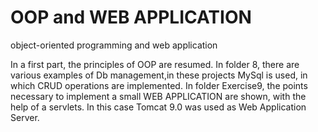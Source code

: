# OOP and WEB APPLICATION
object-oriented programming and web application

In a first part, the principles of OOP are resumed.
In folder 8, there are various examples of Db management,in these projects MySql is used, 
in which CRUD operations are implemented. 
In folder Exercise9, the points necessary to implement a small WEB APPLICATION are shown, with the help of a servlets. 
In this case Tomcat 9.0 was used as Web Application Server.

